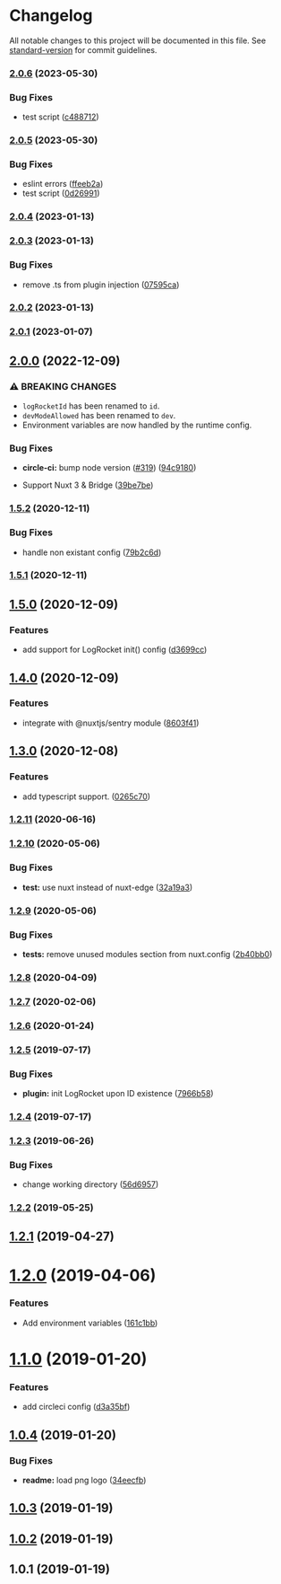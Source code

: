 # Changelog

All notable changes to this project will be documented in this file. See [standard-version](https://github.com/conventional-changelog/standard-version) for commit guidelines.

### [2.0.6](https://github.com/nuxt-community/nuxt-logrocket/compare/v2.0.5...v2.0.6) (2023-05-30)


### Bug Fixes

* test script ([c488712](https://github.com/nuxt-community/nuxt-logrocket/commit/c4887127996f0f167836b9a48306d783ff8c20d9))

### [2.0.5](https://github.com/nuxt-community/nuxt-logrocket/compare/v2.0.4...v2.0.5) (2023-05-30)


### Bug Fixes

* eslint errors ([ffeeb2a](https://github.com/nuxt-community/nuxt-logrocket/commit/ffeeb2a328725695f8ecae678f2e30655ea5beb6))
* test script ([0d26991](https://github.com/nuxt-community/nuxt-logrocket/commit/0d26991cde44a3e9273e58e3107d9e0fa93c567e))

### [2.0.4](https://github.com/nuxt-community/nuxt-logrocket/compare/v2.0.3...v2.0.4) (2023-01-13)

### [2.0.3](https://github.com/nuxt-community/nuxt-logrocket/compare/v2.0.2...v2.0.3) (2023-01-13)


### Bug Fixes

* remove .ts from plugin injection ([07595ca](https://github.com/nuxt-community/nuxt-logrocket/commit/07595ca2b42588507c21c74172be432d04767ce8))

### [2.0.2](https://github.com/nuxt-community/nuxt-logrocket/compare/v2.0.1...v2.0.2) (2023-01-13)

### [2.0.1](https://github.com/nuxt-community/nuxt-logrocket/compare/v2.0.0...v2.0.1) (2023-01-07)

## [2.0.0](https://github.com/nuxt-community/nuxt-logrocket/compare/v1.5.2...v2.0.0) (2022-12-09)


### ⚠ BREAKING CHANGES

* `logRocketId` has been renamed to `id`.
* `devModeAllowed` has been renamed to `dev`.
* Environment variables are now handled by the runtime config.

### Bug Fixes

* **circle-ci:** bump node version ([#319](https://github.com/nuxt-community/nuxt-logrocket/issues/319)) ([94c9180](https://github.com/nuxt-community/nuxt-logrocket/commit/94c91800faa9fbc7c5937adcf64310dae4584b8a))


* Support Nuxt 3 & Bridge ([39be7be](https://github.com/nuxt-community/nuxt-logrocket/commit/39be7be2dc8f20cc7dd64ab6725d609ff660d5b9))

### [1.5.2](https://github.com/nuxt-community/nuxt-logrocket/compare/v1.5.1...v1.5.2) (2020-12-11)


### Bug Fixes

* handle non existant config ([79b2c6d](https://github.com/nuxt-community/nuxt-logrocket/commit/79b2c6d16f9f8facb0118474cb16b3e7f3e0e69e))

### [1.5.1](https://github.com/nuxt-community/nuxt-logrocket/compare/v1.5.0...v1.5.1) (2020-12-11)

## [1.5.0](https://github.com/nuxt-community/nuxt-logrocket/compare/v1.4.0...v1.5.0) (2020-12-09)


### Features

* add support for LogRocket init() config ([d3699cc](https://github.com/nuxt-community/nuxt-logrocket/commit/d3699ccd6c8cdd182830bebb71687951b49210a8))

## [1.4.0](https://github.com/nuxt-community/nuxt-logrocket/compare/v1.3.0...v1.4.0) (2020-12-09)


### Features

* integrate with @nuxtjs/sentry module ([8603f41](https://github.com/nuxt-community/nuxt-logrocket/commit/8603f411927477c406a2c21e0c0d8ac34405e8c6))

## [1.3.0](https://github.com/nuxt-community/nuxt-logrocket/compare/v1.2.11...v1.3.0) (2020-12-08)


### Features

* add typescript support. ([0265c70](https://github.com/nuxt-community/nuxt-logrocket/commit/0265c704f20cb44fe7865967228eaaee55399d1a))

### [1.2.11](https://github.com/nuxt-community/nuxt-logrocket/compare/v1.2.10...v1.2.11) (2020-06-16)

### [1.2.10](https://github.com/nuxt-community/nuxt-logrocket/compare/v1.2.9...v1.2.10) (2020-05-06)


### Bug Fixes

* **test:** use nuxt instead of nuxt-edge ([32a19a3](https://github.com/nuxt-community/nuxt-logrocket/commit/32a19a37371a46c8dcc1dda0d2e22b1f4d499e8c))

### [1.2.9](https://github.com/nuxt-community/nuxt-logrocket/compare/v1.2.8...v1.2.9) (2020-05-06)


### Bug Fixes

* **tests:** remove unused modules section from nuxt.config ([2b40bb0](https://github.com/nuxt-community/nuxt-logrocket/commit/2b40bb06f933f6614ef177bee9953e81d3c4a64e))

### [1.2.8](https://github.com/nuxt-community/nuxt-logrocket/compare/v1.2.7...v1.2.8) (2020-04-09)



### [1.2.7](https://github.com/nuxt-community/nuxt-logrocket/compare/v1.2.6...v1.2.7) (2020-02-06)



### [1.2.6](https://github.com/nuxt-community/nuxt-logrocket/compare/v1.2.5...v1.2.6) (2020-01-24)



### [1.2.5](https://github.com/nuxt-community/nuxt-logrocket/compare/v1.2.4...v1.2.5) (2019-07-17)


### Bug Fixes

* **plugin:** init LogRocket upon ID existence ([7966b58](https://github.com/nuxt-community/nuxt-logrocket/commit/7966b58))



### [1.2.4](https://github.com/nuxt-community/nuxt-logrocket/compare/v1.2.3...v1.2.4) (2019-07-17)



### [1.2.3](https://github.com/nuxt-community/nuxt-logrocket/compare/v1.2.2...v1.2.3) (2019-06-26)


### Bug Fixes

* change working directory ([56d6957](https://github.com/nuxt-community/nuxt-logrocket/commit/56d6957))



### [1.2.2](https://github.com/nuxt-community/nuxt-logrocket/compare/v1.2.1...v1.2.2) (2019-05-25)



## [1.2.1](https://github.com/nuxt-community/nuxt-logrocket/compare/v1.2.0...v1.2.1) (2019-04-27)



# [1.2.0](https://github.com/nuxt-community/nuxt-logrocket/compare/v1.1.0...v1.2.0) (2019-04-06)


### Features

* Add environment variables ([161c1bb](https://github.com/nuxt-community/nuxt-logrocket/commit/161c1bb))



<a name="1.1.0"></a>
# [1.1.0](https://github.com/nuxt-community/nuxt-logrocket/compare/v1.0.4...v1.1.0) (2019-01-20)


### Features

* add circleci config ([d3a35bf](https://github.com/nuxt-community/nuxt-logrocket/commit/d3a35bf))



<a name="1.0.4"></a>
## [1.0.4](https://github.com/nuxt-community/nuxt-logrocket/compare/v1.0.3...v1.0.4) (2019-01-20)


### Bug Fixes

* **readme:** load png logo ([34eecfb](https://github.com/nuxt-community/nuxt-logrocket/commit/34eecfb))



<a name="1.0.3"></a>
## [1.0.3](https://github.com/nuxt-community/nuxt-logrocket/compare/v1.0.2...v1.0.3) (2019-01-19)



<a name="1.0.2"></a>
## [1.0.2](https://github.com/nuxt-community/nuxt-logrocket/compare/v1.0.1...v1.0.2) (2019-01-19)



<a name="1.0.1"></a>
## 1.0.1 (2019-01-19)
